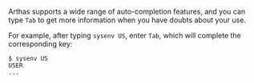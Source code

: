Arthas supports a wide range of auto-completion features, and you can type `Tab` to get more information when you have doubts about your use.

For example, after typing `sysenv US`, enter `Tab`, which will complete the corresponding key:

```
$ sysenv US
USER
...
```
